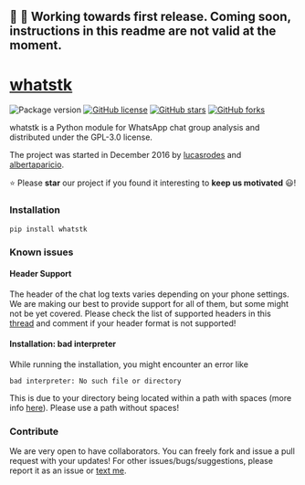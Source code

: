 :construction: :construction_worker: Working towards first release. Coming soon, instructions in this readme are not valid at the moment.
----
# [whatstk](http://lucasrodes.github.io/whatstk)

![Package version](https://img.shields.io/badge/whatstk-v0.0.1-brightgreen.svg?style=for-the-badge)
[![GitHub license](https://img.shields.io/github/license/lucasrodes/whatstk.svg?style=for-the-badge)](https://github.com/baldassarreFe/lucasrodes/blob/master/LICENSE)
[![GitHub stars](https://img.shields.io/github/stars/lucasrodes/whatstk.svg?style=for-the-badge)](https://github.com/lucasrodes/whatstk/stargazers)
[![GitHub forks](https://img.shields.io/github/forks/lucasrodes/whatstk.svg?style=for-the-badge)](https://github.com/lucasrodes/whatstk/network)

whatstk is a Python module for WhatsApp chat group analysis and distributed under the GPL-3.0 license.

The project was started in December 2016 by [lucasrodes](https://github.com/lucasrodes) and [albertaparicio](https://github.com/albertaparicio).

:star: Please **star** our project if you found it interesting to **keep us motivated** :smiley:!
### Installation

```
pip install whatstk
```

### Known issues

#### Header Support
The header of the chat log texts varies depending on your phone settings. We are making our best to provide support for all of them, but some might not be yet covered. Please check the list of supported headers in this [thread](https://github.com/lucasrodes/whatstk/issues/7) and comment if your header format is not supported!

#### Installation: bad interpreter
While running the installation, you might encounter an error like 

```
bad interpreter: No such file or directory
```

This is due to your directory being located within a path with spaces (more info [here](https://stackoverflow.com/questions/7911003/cant-install-via-pip-with-virtualenv)). Please use a path without spaces!

### Contribute
We are very open to have collaborators. You can freely fork and issue a pull request with your updates!
For other issues/bugs/suggestions, please report it as an issue or [text me](mailto:lucasrg@kth.se).